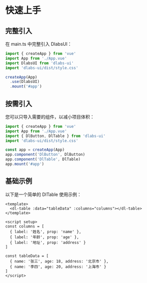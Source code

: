 # 快速上手

## 完整引入

在 main.ts 中完整引入 DlabsUI：

```typescript
import { createApp } from 'vue'
import App from './App.vue'
import DlabsUI from 'dlabs-ui'
import 'dlabs-ui/dist/style.css'

createApp(App)
  .use(DlabsUI)
  .mount('#app')
```

## 按需引入

您可以只导入需要的组件，以减小项目体积：

```typescript
import { createApp } from 'vue'
import App from './App.vue'
import { DlButton, DlTable } from 'dlabs-ui'
import 'dlabs-ui/dist/style.css'

const app = createApp(App)
app.component('DlButton', DlButton)
app.component('DlTable', DlTable)
app.mount('#app')
```

## 基础示例

以下是一个简单的 DlTable 使用示例：

```vue
<template>
  <dl-table :data="tableData" :columns="columns"></dl-table>
</template>

<script setup>
const columns = [
  { label: '姓名', prop: 'name' },
  { label: '年龄', prop: 'age' },
  { label: '地址', prop: 'address' }
]

const tableData = [
  { name: '张三', age: 18, address: '北京市' },
  { name: '李四', age: 20, address: '上海市' }
]
</script>
```